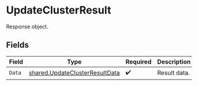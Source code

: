 # UpdateClusterResult

Response object.


## Fields

| Field                                                                            | Type                                                                             | Required                                                                         | Description                                                                      |
| -------------------------------------------------------------------------------- | -------------------------------------------------------------------------------- | -------------------------------------------------------------------------------- | -------------------------------------------------------------------------------- |
| `Data`                                                                           | [shared.UpdateClusterResultData](../../models/shared/updateclusterresultdata.md) | :heavy_check_mark:                                                               | Result data.                                                                     |